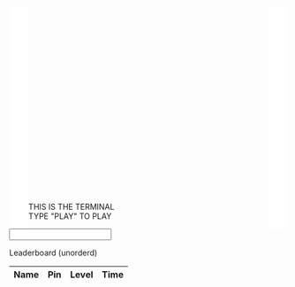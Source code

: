 <!DOCTYPE html>

<html lang="en-US">
<head>
  <title>Not Bubsy 3D</title>
<style>
  .flex-container {
    display: flex;
    justify-content: center;
  }

  .flex-container > div {
    background-color: black;
    font-family: 'Courier New';
    color: rgb(6, 240, 6);
    text-align: center;
    margin: 10px;
    padding: 20px;
    font-size: 30px;
    align-items: flex-end;
  }
  .terminalbox {
    display: flex;
    align-items: flex-end;
    overflow: hidden;
  }
  .terminalbox > p {
    font-family: 'Courier New';
    color: rgb(6, 240, 6);
    text-align: left;
    margin: 10px;
    padding: 20px;
    font-size: 20px;
    overflow: hidden;
  }
  .terminalbox > div {
    font-family: 'Courier New';
    color: rgb(6, 240, 6);
    text-align: left;
    margin: 10px;
    padding: 20px;
    font-size: 20px;
    overflow: hidden;
  }

  .flex-container2 {
    display: flex;
    justify-content: space-around;
  }

  .flex-container2 > input {
    background-color: black;
    font-family: 'Courier New';
    color: rgb(6, 240, 6);
    margin: 10px;
    padding: 20px;
    font-size: 30px;
  }
  .popup{
    width: 400px;
    background: #cfcfcf;
    position: absolute;
    top: 0;
    left: 50%;
    transform: translate(-50%,-50%) scale(0.1);
    text-align: center;
    padding: 0 30px 30px;
    color: #333;
    visibility: hidden;
    transition: transform 0.3s, top 0.3s;
  }
  .open-popup{
    visibility: visible;
    top: 50%;
    transform: translate(-50%,-23%) scale(1);
  }
  .popup img{
    width: 100px;
    margin-top: -40px;
  }
  .popup h2{
    font-size: 30px;
    font-weight: 500;
    margin: 10px 0 10px;
  }
  .popup button{
    width: 100%;
    margin-top: 50px;
    padding: 10px 0;
    background: #ff941c;
    color: #fff;
    border: 0;
    outline: none;
    font-size: 18px;
    border-radius: 4px;
    cursor: pointer;
    box-shadow: 0 2px 5px rgba(0, 0, 0, 0.2);
  }
</style>
</head>
<body>
  
  <div class="flex-container" style="height: 400px;">
    <div style="flex-grow: 1;flex-shrink: 0;background-color: White;"></div>
    <div id="emptu" class="terminalbox" style="flex-grow: 8">
        <p id="terminal">THIS IS THE TERMINAL <br> TYPE "PLAY" TO PLAY</p>
    </div>
    <div style="flex-grow: 1;flex-shrink: 0;background-color: White;"></div>  
  </div>

  <div class="flex-container2">
    <div style="flex-grow: 1;flex-shrink: 0;background-color: White;"></div>
    <input class="uc-text-smooth" type="text" id="textinput" style="flex-grow: 4;">
    <div style="flex-grow: 1;flex-shrink: 0;background-color: White;"></div>
  </div>
  <div class="popup" id="signin">
    <form action="javascript:create_piss()">
      <p><label>
          Name:
          <input type="text" name="name" id="name" required>
      </label></p>
      <p><label>
          Pin:
          <input type="pin" name="pin" id="pin" required>
      </label></p>
      <p><label>
          Level:
          <input type="text" name="level" id="level" required>
      </label></p>
      <p><label>
          Time:
          <input type="number" name="time" id="time">
      </label></p>
      <p>
          <button onclick="closepopup()">Create</button>
      </p>
  </form>
  </div>

  <p>Leaderboard (unorderd)</p>

<table>
  <thead>
  <tr>
    <th>Name</th>
    <th>Pin</th>
    <th>Level</th>
    <th>Time</th>
  </tr>
  </thead>
  <tbody id="result">
    <!-- javascript generated data -->
  </tbody>
</table>

  <script>
    // prepare HTML result container for new output
    const resultContainer = document.getElementById("result");
    // prepare URL's to allow easy switch from deployment and localhost
    const url = "https://cgato.duckdns.org/api/pisses"
    //const url = "https://flask.nighthawkcodingsociety.com/api/users"
    const create_fetch = url + '/create';
    const read_fetch = url + '/';
  
    // Load users on page entry
    read_pisses();
  
  
    // Display User Table, data is fetched from Backend Database
    function read_pisses() {
      // prepare fetch options
      const read_options = {
        method: 'GET', // *GET, POST, PUT, DELETE, etc.
        mode: 'cors', // no-cors, *cors, same-origin
        cache: 'default', // *default, no-cache, reload, force-cache, only-if-cached
        credentials: 'omit', // include, *same-origin, omit
        headers: {
          'Content-Type': 'application/json'
        },
      };
  
      // fetch the data from API
      fetch(read_fetch, read_options)
        // response is a RESTful "promise" on any successful fetch
        .then(response => {
          // check for response errors
          if (response.status !== 200) {
              const errorMsg = 'Database read error: ' + response.status;
              console.log(errorMsg);
              const tr = document.createElement("tr");
              const td = document.createElement("td");
              td.innerHTML = errorMsg;
              tr.appendChild(td);
              resultContainer.appendChild(tr);
              return;
          }
          // valid response will have json data
          response.json().then(data => {
              console.log(data);
              for (let row in data) {
                console.log(data[row]);
                add_row(data[row]);
              }
          })
      })
      // catch fetch errors (ie ACCESS to server blocked)
      .catch(err => {
        console.error(err);
        const tr = document.createElement("tr");
        const td = document.createElement("td");
        td.innerHTML = err;
        tr.appendChild(td);
        resultContainer.appendChild(tr);
      });
    }
  
    function create_piss(){
      //Validate Password (must be 6-20 characters in len)
      //verifyPassword("click");
      const body = {
          name: document.getElementById("name").value,
          time: document.getElementById("time").value,
          level: document.getElementById("level").value,
          pin: document.getElementById("pin").value
      };
      const requestOptions = {
          method: 'POST',
          body: JSON.stringify(body),
          headers: {
              "content-type": "application/json",
              'Authorization': 'Bearer my-token',
          },
      };
  
      // URL for Create API
      // Fetch API call to the database to create a new user
      fetch(create_fetch, requestOptions)
        .then(response => {
          // trap error response from Web API
          if (response.status !== 200) {
            const errorMsg = 'Database create error: ' + response.status;
            console.log(errorMsg);
            const tr = document.createElement("tr");
            const td = document.createElement("td");
            td.innerHTML = errorMsg;
            tr.appendChild(td);
            resultContainer.appendChild(tr);
            return;
          }
          // response contains valid result
          response.json().then(data => {
              console.log(data);
              //add a table row for the new/created userid
              add_row(data);
          })
      })
    }
  
    function add_row(data) {
      const tr = document.createElement("tr");
      const name = document.createElement("td");
      const time = document.createElement("td");
      const level = document.createElement("td");
      const pin = document.createElement("td");
    
  
      // obtain data that is specific to the API
      name.innerHTML = data.name; 
      time.innerHTML = data.time; 
      level.innerHTML = data.level; 
      pin.innerHTML = data.pin
  
      // add HTML to container
      tr.appendChild(name);
      tr.appendChild(time);
      tr.appendChild(level);
      tr.appendChild(pin);
  
      resultContainer.appendChild(tr);
    }
  
  </script>
  <script>
    function openPopup(){
      document.getElementById("signin").classList.add("open-popup");
    }
    function closePopup(){
      document.getElementById("signin").classList.remove("open-popup");
    }
  </script>
  <script>
  const forceKeyPressUppercase = (e) => {
    let el = e.target;
    let charInput = e.keyCode;
    if((charInput >= 97) && (charInput <= 122)) { // lowercase
      if(!e.ctrlKey && !e.metaKey && !e.altKey) { // no modifier key
        let newChar = charInput - 32;
        let start = el.selectionStart;
        let end = el.selectionEnd;
        el.value = el.value.substring(0, start) + String.fromCharCode(newChar) + el.value.substring(end);
        el.setSelectionRange(start+1, start+1);
        e.preventDefault();
      }
    }
  };

  document.querySelectorAll(".uc-text-smooth").forEach(function(current) {
    current.addEventListener("keypress", forceKeyPressUppercase);
  });
  </script>
  <script>
    let terminallimit = "13 lines";
    let gamestate = "0"
    let time = 0;
    let points = 0;
    const party = [0, 0, 0, 0, 1];
    let encountercountdown = 2;
    let levelcount = 0;
    let inpbox = document.getElementById("textinput");
    let uinp = document.getElementById("textinput").value;
    let phealth = 7;
    let atkstat = 1;
    let ophealth = 7;
    const partyhp = [7, 0, 0, 0, 0]
    const get = [0, 0, 0, 0]

    inpbox.addEventListener("keypress", function(event) {
      if (event.key === "Enter") {
        uinp = document.getElementById("textinput").value;
        enter();
        document.getElementById("textinput").value = ""
      }
    });
    
    function timeincrease() {time++}
    function terminaltext() {
      return document.getElementById("terminal").innerHTML
    }
    function attack() {
      let doctor = Math.floor(Math.random() * 4) + atkstat - 1;
      ophealth -= doctor;
      writeterm("YOU DID " + doctor + " DAMAGE");
    }
    function writeterm(inputtext) {
      document.getElementById("terminal").innerHTML = terminaltext() + "<br>" + inputtext;
    }
    function grabinput() {
      let userchoice = doc.getElementById("textinput").value;
      return userchoice;
    }
    function enter() {
      if (gamestate == "0") {
        gamestate0();
      } else if (gamestate == "1") {
        gamestate1();
      } else if (gamestate == "-1") {
        win1();
      } else if (gamestate == "2") {
        turn();
      } else if (gamestate == "3") {
        recruit();
      } else if (gamestate == "L") {
        writeterm("YOU DIED")
        writeterm("TIME: " + time)
      } else if (gamestate == "4") {
        boss()
      }
    }
    function gamestate0() {
      if (uinp == "PLAY") {
        console.log("play start")
        setInterval(timeincrease, 1000);
        gamestate = "1";
        writeterm("WHAT WOULD YOU LIKE TO DO?");
        writeterm("RECRUIT A NEW TEAMMATE");
        writeterm("FIND ENEMY, FIGHT BOSS");
      } else {
        writeterm('TYPE "PLAY" TO PLAY');
      }
    }
    function gamestate1() {
      console.log(uinp)
      if (uinp == "RECRUIT") {
        console.log(uinp)
        writeterm("RECRUIT: GARFIELD, MORGANA, DALI, MR. KITTY")
        gamestate = "3";
      } else if (uinp == "FIND ENEMY") {
        writeterm("YOU ARE IN FRONT OF AN ENEMY")
        randenc()
      } else if (uinp == "FIGHT BOSS") {
        ophealth = 20
        gamestate = "4"
        writeterm("THE BOSS STANDS BEFORE YOU");
        writeterm("YOU MUST DEFEAT HIM")
      } else if (uinp == "WIN") {
        gamestate = "-1";
        win();
      } else if (uinp == "POP") {
        openPopup();
      } else if (uinp == "UNPOP") {
        closePopup();
      } else if (uinp == "CHECK") {
        checkm();
      } else if (uinp == "PENIS") {writeterm("hehe, penis")}
    }
    function checkm() {
      writeterm("PARTY:")
      if (party[0] == 1) {writeterm("GARFIELD")}
      if (party[1] == 1) {writeterm("DALI")}
      if (party[2] == 1) {writeterm("MORGANA")}
      if (party[3] == 1) {writeterm("MR. KITTY")}
      writeterm("ATTACK: " + atkstat);
      writeterm("PARTY HEALTH: " + partyhp);
    }
    function randenc() {
      gamestate = "2"
      ophealth = 7
    }
    function recruit() {
      if (uinp == "GARFIELD") {
        garfield();
        gamestate = "2";
        get[0] = 1;
      } else if (uinp == "MORGANA") {
        mona();
        gamestate = "2";
        get[2] = 1;
      } else if (uinp == "DALI") {
        dali();
        gamestate = "2";
        get[1] = 1;
      } else if (uinp == "MR. KITTY") {
        mrkitty();
        gamestate = "2";
        get[3] = 1;
      } else if (uinp == "MR KITTY") {
        mrkitty();
        gamestate = "2";
        get[3] = 1;
      }
    }
    function garfield() {
      writeterm("YOU'RE FIGHTING GARFIELD");
      writeterm("DEFEAT HIM TO RECRUIT HIM");
      ophealth = 7;
    }
    function dali() {
      writeterm("YOU'RE FIGHTING DALI");
      writeterm("DEFEAT HIM TO RECRUIT HIM");
      ophealth = 7;
    }
    function mona() {
      writeterm("YOU'RE FIGHTING MORGANA");
      writeterm("DEFEAT HIM TO RECRUIT HIM");
      ophealth = 7;
    }
    function mrkitty() {
      writeterm("YOU'RE FIGHTING MR. KITTY");
      writeterm("DEFEAT HIM TO RECRUIT HIM");
      ophealth = 7;
    }
    function playerturn(){
      if (uinp == "ATTACK") {
        attack();
        console.log("attack");
      } else if (uinp == "PERSONA") {
        writeterm("YOU CAN'T CHANGE PERSONAS");
      } else if (uinp == "CHECK") {
        writeterm("PLAYER HEALTH: " + partyhp[0]);
        writeterm("OPPONENT HEALTH: " + ophealth);
      } else if (uinp == "WIN") {
        gamestate = "-1";
      } else if (uinp == "TIME") {
        writeterm("TIME: " + time);
      } else {}
    }
    function opturn() {
      let cent = Math.floor(Math.random() * 5);
      while (partyhp[0] > 0) {
        console.log("one while loop")
        cent = Math.floor(Math.random() * 5);
        if (partyhp[cent] > 0) {
          partyhp[cent] -= 1;
          if (cent == 1) {
            writeterm("GARFIELD TOOK 1 DAMAGE");
          } else if (cent == 2) {
            writeterm("DALI TOOK 1 DAMAGE");
          } else if (cent == 3) {
            writeterm("MORGANA TOOK 1 DAMAGE");
          } else if (cent == 4) {
            writeterm("MR. KITTY TOOK 1 DAMAGE");
          } else {writeterm("YOU TOOK 1 DAMAGE")}
          break
        }
      }
    }
    function turn() {
      playerturn();
      console.log("after playerturn")
      if (party[0] == 1) {
        writeterm("GARFIELD ATTACKS");
        ophealth -= Math.floor(Math.random() * (2 - 1) ) + 1;
      }
      console.log("after garfield")
      if (party[1] == 1) {
        writeterm("DALI ATTACKS");
        ophealth -= Math.floor(Math.random() * (2 - 1) ) + 1;
      }
      console.log("after dali")
      if (party[2] == 1) {
        writeterm("MORGANA ATTACKS");
        ophealth -= Math.floor(Math.random() * (2 - 1) ) + 1;
      }
      console.log("after morgana")
      if (party[3] == 1) {
        writeterm("MR. KITTY ATTACKS");
        ophealth -= Math.floor(Math.random() * (2 - 1) ) + 1;
      }
      console.log("after mr kitty")
      opturn()
      console.log("after opturn")
      if (ophealth <= 0) {winbattle()}
      console.log("after win")
      if (partyhp[0] <= 0) {gamestate = "L"}
      console.log("after lose")
    }
    function bossturn() {
      let bent = Math.floor(Math.random() * 5);
      let davidt = Math.floor(Math.random() * (2 - 1) ) + 1;
      while (partyhp[0] > 0) {
        bent = Math.floor(Math.random() * 5);
        if (partyhp[bent] > 0) {
          partyhp[bent] -= davidt;
          if (bent == 1) {
            writeterm("GARFIELD TOOK " + davidt + " DAMAGE");
          } else if (bent == 2) {
            writeterm("DALI TOOK " + davidt + " DAMAGE");
          } else if (bent == 3) {
            writeterm("MORGANA TOOK " + davidt + " DAMAGE");
          } else if (bent == 4) {
            writeterm("MR. KITTY TOOK " + davidt + " DAMAGE");
          } else {writeterm("YOU TOOK " + davidt + " DAMAGE")}
          break
        }
      }
    }
    function boss() {
      playerturn()
      if (party[0] == 1) {
        writeterm("GARFIELD ATTACKS");
        ophealth -= Math.floor(Math.random() * (2 - 1) ) + 1;
      }
      if (party[1] == 1) {
        writeterm("DALI ATTACKS");
        ophealth -= Math.floor(Math.random() * (2 - 1) ) + 1;
      }
      if (party[2] == 1) {
        writeterm("MORGANA ATTACKS");
        ophealth -= Math.floor(Math.random() * (2 - 1) ) + 1;
      }
      if (party[3] == 1) {
        writeterm("MR. KITTY ATTACKS");
        ophealth -= Math.floor(Math.random() * (2 - 1) ) + 1;
      }
      bossturn()
      if (ophealth <= 0) {
        win1()
        gamestate = "-1"
      }
      if (partyhp[0] <= 0) {
        writeterm("YOU DIED")
        writeterm("TIME: " + time)
        gamestate = "L"
      }
    }
    function healthreset() {
      partyhp[0] = 7;
      if (party[0] == 1) {partyhp[1] = 7}
      if (party[1] == 1) {partyhp[2] = 7}
      if (party[2] == 1) {partyhp[3] = 7}
      if (party[3] == 1) {partyhp[4] = 7}
    }
    function encountcheck() {
      console.log("Encounter check")
      encountercountdown = encountercountdown - 1;
      if (encountercountdown == 0) {
        levelcount += 1;
        encountercountdown = 1 + levelcount;
        atkstat += 1
        writeterm("YOU LEVELED UP");
        writeterm("YOUR ATTACK: " + atkstat)
      }
    }
    function winbattle() {
      partyhp[0] = 7;
      writeterm("THE OPPONENT HAS BEEN DEFFEATED");
      gamestate = "1";
      writeterm("WHAT WOULD YOU LIKE TO DO?");
      writeterm("RECRUIT A NEW TEAMMATE");
      writeterm("GARFIELD, MORGANA, DALI, MR. KITTY");
      writeterm("FIND ENEMY, FIGHT BOSS");
      encountcheck();
      if (get[0] == 1) {
        garfget();
        get[0] = 2;
      }
      if (get[1] == 1) {
        daliget();
        get[1] = 2;
      }
      if (get[2] == 1) {
        monaget();
        get[2] = 2;
      }
      if (get[3] == 1) {
        kitget();
        get[3] = 2;
      }
    }
    function garfget() {
      writeterm("YOU HAVE GARFIELD NOW");
      console.log("g");
      partyhp[1] = 7;
      party[0] = 1;
      gamestate = "1";
    }
    function monaget() {
      writeterm("YOU HAVE MORGANA NOW");
      console.log("m");
      partyhp[3] = 7;
      party[2] = 1;
      gamestate = "1";
    }
    function daliget() {
      writeterm("YOU HAVE DALI NOW");
      console.log("d");
      partyhp[2] = 7;
      party[1] = 1;
      gamestate = "1";
    }
    function kitget() {
      writeterm("YOU HAVE MR. KITTY NOW");
      console.log("k");
      partyhp[4] = 7;
      party[3] = 1;
      gamestate = "1";
    }
    function win1() {
      writeterm("THE BOSS HAS BEEN DEFEATED")
      let partywincount = 0;
      if (party[0] == 1) {
        partywincount += 1;
      }
      if (party[1] == 1) {
        partywincount += 1;
      }
      if (party[2] == 1) {
        partywincount += 1;
      }
      if (party[3] == 1) {
        partywincount += 1;
      }
      if (partywincount == 0) {
        points += 100;
      } else if (partywincount == 1) {
        points += 75;
      } else if (partywincount == 2) {
        points += 50;
      } else if (partywincount == 3) {
        points += 25;
      } else {points += 10}
      writeterm("CONGRATULATIONS, YOU WON!");
      writeterm("YOUR TIME: " + time);
      writeterm("YOUR HEALTH: " + partyhp[0]);
      writeterm("YOUR POINTS: " + points);
      writeterm("YOU HAVE " + partywincount + " PARTY MEMBERS OUT OF 4");
    }
  </script>
</body>
</html>
